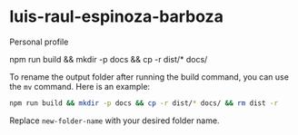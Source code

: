 # luis-raul-espinoza-barboza
Personal profile



 npm run build && mkdir -p docs && cp -r dist/* docs/


To rename the output folder after running the build command, you can use the `mv` command. Here is an example:

```sh
npm run build && mkdir -p docs && cp -r dist/* docs/ && rm dist -r 
```

Replace `new-folder-name` with your desired folder name.